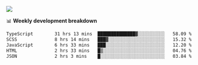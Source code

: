 ![](https://github-readme-stats-v2-three.vercel.app/api/top-langs/?username=akshayxml&theme=dark&hide_border=true&include_all_commits=true&count_private=true&layout=compact&size_weight=0.5&count_weight=0.5&hide=Jupyter%20Notebook%2Cobjective-c%2Cmakefile%2Cc%2Chtml%2Ccss%2Cscss&langs_count=6&exclude_repo=github-readme-stats-v2)

📊 **Weekly development breakdown**
<!--START_SECTION:waka-->

```txt
TypeScript        31 hrs 13 mins  ██████████████▓░░░░░░░░░░   58.09 %
SCSS              8 hrs 14 mins   ███▓░░░░░░░░░░░░░░░░░░░░░   15.32 %
JavaScript        6 hrs 33 mins   ███░░░░░░░░░░░░░░░░░░░░░░   12.20 %
HTML              2 hrs 33 mins   █▒░░░░░░░░░░░░░░░░░░░░░░░   04.76 %
JSON              2 hrs 3 mins    █░░░░░░░░░░░░░░░░░░░░░░░░   03.84 %
```

<!--END_SECTION:waka-->
